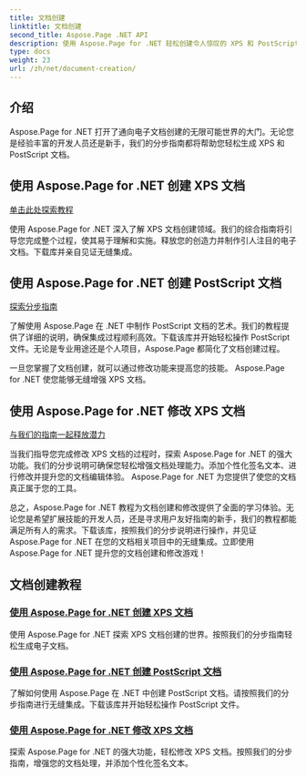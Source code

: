 ```yaml
---
title: 文档创建
linktitle: 文档创建
second_title: Aspose.Page .NET API
description: 使用 Aspose.Page for .NET 轻松创建令人惊叹的 XPS 和 PostScript 文档。探索文档创建和修改教程以实现无缝集成。
type: docs
weight: 23
url: /zh/net/document-creation/
---
```

## 介绍

Aspose.Page for .NET 打开了通向电子文档创建的无限可能世界的大门。无论您是经验丰富的开发人员还是新手，我们的分步指南都将帮助您轻松生成 XPS 和 PostScript 文档。

## 使用 Aspose.Page for .NET 创建 XPS 文档
[单击此处探索教程](./create-xps-document/)

使用 Aspose.Page for .NET 深入了解 XPS 文档创建领域。我们的综合指南将引导您完成整个过程，使其易于理解和实施。释放您的创造力并制作引人注目的电子文档。下载库并亲自见证无缝集成。

## 使用 Aspose.Page for .NET 创建 PostScript 文档
[探索分步指南](./create-postscript-document/)

了解使用 Aspose.Page 在 .NET 中制作 PostScript 文档的艺术。我们的教程提供了详细的说明，确保集成过程顺利高效。下载该库并开始轻松操作 PostScript 文件。无论是专业用途还是个人项目，Aspose.Page 都简化了文档创建过程。

一旦您掌握了文档创建，就可以通过修改功能来提高您的技能。 Aspose.Page for .NET 使您能够无缝增强 XPS 文档。

## 使用 Aspose.Page for .NET 修改 XPS 文档
[与我们的指南一起释放潜力](./modify-xps-document/)

当我们指导您完成修改 XPS 文档的过程时，探索 Aspose.Page for .NET 的强大功能。我们的分步说明可确保您轻松增强文档处理能力。添加个性化签名文本、进行修改并提升您的文档编辑体验。 Aspose.Page for .NET 为您提供了使您的文档真正属于您的工具。

总之，Aspose.Page for .NET 教程为文档创建和修改提供了全面的学习体验。无论您是希望扩展技能的开发人员，还是寻求用户友好指南的新手，我们的教程都能满足所有人的需求。下载该库，按照我们的分步说明进行操作，并见证 Aspose.Page for .NET 在您的文档相关项目中的无缝集成。立即使用 Aspose.Page for .NET 提升您的文档创建和修改游戏！
## 文档创建教程
### [使用 Aspose.Page for .NET 创建 XPS 文档](./create-xps-document/)
使用 Aspose.Page for .NET 探索 XPS 文档创建的世界。按照我们的分步指南轻松生成电子文档。
### [使用 Aspose.Page for .NET 创建 PostScript 文档](./create-postscript-document/)
了解如何使用 Aspose.Page 在 .NET 中创建 PostScript 文档。请按照我们的分步指南进行无缝集成。下载该库并开始轻松操作 PostScript 文件。
### [使用 Aspose.Page for .NET 修改 XPS 文档](./modify-xps-document/)
探索 Aspose.Page for .NET 的强大功能，轻松修改 XPS 文档。按照我们的分步指南，增强您的文档处理，并添加个性化签名文本。